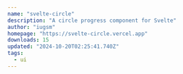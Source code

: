 ```yaml
---
name: "svelte-circle"
description: "A circle progress component for Svelte"
author: "iugsm"
homepage: "https://svelte-circle.vercel.app"
downloads: 15
updated: "2024-10-20T02:25:41.740Z"
tags: 
  - ui
---
```

